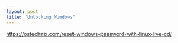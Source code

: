 ```yaml
---
layout: post
title: "Unlocking Windows"
---
```


https://ostechnix.com/reset-windows-password-with-linux-live-cd/